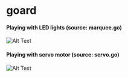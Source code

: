 # goard
#### Playing with LED lights (source: marquee.go)
![Alt Text](https://github.com/yiting007/goard/blob/master/GIF_20150322_162908.gif)

#### Playing with servo motor (source: servo.go)
![Alt Text](https://github.com/yiting007/goard/blob/master/GIF_20150322_162127.gif)
